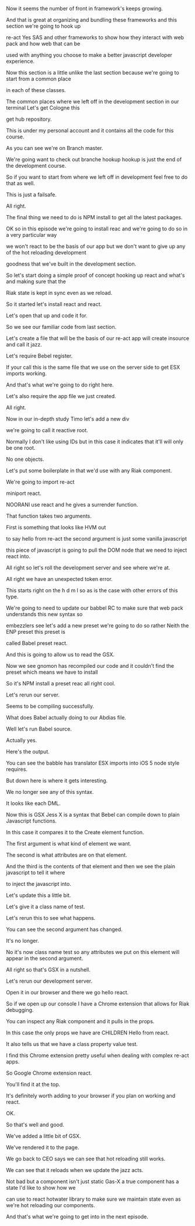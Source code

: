 Now it seems the number of front in framework's keeps growing.

And that is great at organizing and bundling these frameworks and this section we're going to hook up

re-act Yes SAS and other frameworks to show how they interact with web pack and how web that can be

used with anything you choose to make a better javascript developer experience.

Now this section is a little unlike the last section because we're going to start from a common place

in each of these classes.

The common places where we left off in the development section in our terminal Let's get Cologne this

get hub repository.

This is under my personal account and it contains all the code for this course.

As you can see we're on Branch master.

We're going want to check out branche hookup hookup is just the end of the development course.

So if you want to start from where we left off in development feel free to do that as well.

This is just a failsafe.

All right.

The final thing we need to do is NPM install to get all the latest packages.

OK so in this episode we're going to install reac and we're going to do so in a very particular way

we won't react to be the basis of our app but we don't want to give up any of the hot reloading development

goodness that we've built in the development section.

So let's start doing a simple proof of concept hooking up react and what's and making sure that the

Riak state is kept in sync even as we reload.

So it started let's install react and react.

Let's open that up and code it for.

So we see our familiar code from last section.

Let's create a file that will be the basis of our re-act app will create insource and call it jazz.

Let's require Bebel register.

If your call this is the same file that we use on the server side to get ESX imports working.

And that's what we're going to do right here.

Let's also require the app file we just created.

All right.

Now in our in-depth study Timo let's add a new div

we're going to call it reactive root.

Normally I don't like using IDs but in this case it indicates that it'll will only be one root.

No one objects.

Let's put some boilerplate in that we'd use with any Riak component.

We're going to import re-act

miniport react.

NOORANI use react and he gives a surrender function.

That function takes two arguments.

First is something that looks like HVM out

to say hello from re-act the second argument is just some vanilla javascript

this piece of javascript is going to pull the DOM node that we need to inject react into.

All right so let's roll the development server and see where we're at.

All right we have an unexpected token error.

This starts right on the h d m l so as is the case with other errors of this type.

We're going to need to update our babbel RC to make sure that web pack understands this new syntax so

embezzlers see let's add a new preset we're going to do so rather Neith the ENP preset this preset is

called Babel preset react.

And this is going to allow us to read the GSX.

Now we see gnomon has recompiled our code and it couldn't find the preset which means we have to install

So it's NPM install a preset reac all right cool.

Let's rerun our server.

Seems to be compiling successfully.

What does Babel actually doing to our Abdias file.

Well let's run Babel source.

Actually yes.

Here's the output.

You can see the babble has translator ESX imports into iOS 5 node style requires.

But down here is where it gets interesting.

We no longer see any of this syntax.

It looks like each DML.

Now this is GSX Jess X is a syntax that Bebel can compile down to plain Javascript functions.

In this case it compares it to the Create element function.

The first argument is what kind of element we want.

The second is what attributes are on that element.

And the third is the contents of that element and then we see the plain javascript to tell it where

to inject the javascript into.

Let's update this a little bit.

Let's give it a class name of test.

Let's rerun this to see what happens.

You can see the second argument has changed.

It's no longer.

No it's now class name test so any attributes we put on this element will appear in the second argument.

All right so that's GSX in a nutshell.

Let's rerun our development server.

Open it in our browser and there we go hello react.

So if we open up our console I have a Chrome extension that allows for Riak debugging.

You can inspect any Riak component and it pulls in the props.

In this case the only props we have are CHILDREN Hello from react.

It also tells us that we have a class property value test.

I find this Chrome extension pretty useful when dealing with complex re-act apps.

So Google Chrome extension react.

You'll find it at the top.

It's definitely worth adding to your browser if you plan on working and react.

OK.

So that's well and good.

We've added a little bit of GSX.

We've rendered it to the page.

We go back to CEO says we can see that hot reloading still works.

We can see that it reloads when we update the jazz acts.

Not bad but a component isn't just static Gas-X a true component has a state I'd like to show how we

can use to react hotwater library to make sure we maintain state even as we're hot reloading our components.

And that's what we're going to get into in the next episode.
